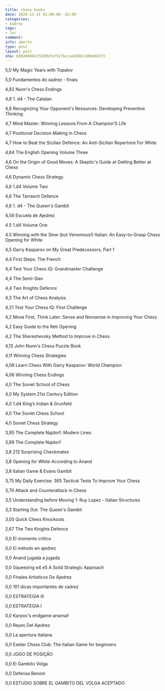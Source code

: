 ```yaml
---
title: chess books
date: 2020-12-31 01:00:00 -02:00
categories:
- Xadrez
tags:
- ler
comment: 
info: aberto.
type: post
layout: post
sha: b90204964732b9bfef517bcca4d38bc509dd8373
---
```


5,0 My Magic Years with Topalov

5,0 Fundamentos do xadrez - finais

4,82 Nunn's Chess Endings

4,8 1. d4 - The Catalan

4,8 Recognizing Your Opponent's Resources: Developing Preventive Thinking

4,7 Mind Master: Winning Lessons From A Champion’S Life

4,7 Positional Decision Making in Chess

4,7 How to Beat the Sicilian Defence: An Anti-Sicilian Repertoire For White

4,64 The English Opening Volume Three

4,6 On the Origin of Good Moves: A Skeptic's Guide at Getting Better at Chess

4,6 Dynamic Chess Strategy

4,6 1.d4 Volume Two

4,6 The Tarrasch Defence

4,6 1. d4 - The Queen's Gambit

4,56 Escuela de Ajedrez

4.5 1.d4 Volume One

4.5 Winning with the Slow (but Venomous!) Italian: An Easy-to-Grasp Chess Opening for White

4,5 Garry Kasparov on My Great Predecessors, Part 1

4,4 First Steps: The French

4,4 Test Your Chess IQ: Grandmaster Challenge

4,4 The Semi-Slav

4,4 Two Knights Defence

4,3 The Art of Chess Analysis

4,21 Test Your Chess IQ: First Challenge

4,2 Move First, Think Later: Sense and Nonsense in Improving Your Chess

4,2 Easy Guide to the Reti Opening

4,2 The Shereshevsky Method to Improve in Chess

4,13 John Nunn's Chess Puzzle Book

4,11 Winning Chess Strategies

4,08 Learn Chess With Garry Kasparov: World Champion

4,06 Winning Chess Endings

4,0 The Soviet School of Chess

4,0 My System 21st Century Edition

4,0 1.d4 King’s Indian & Grunfeld

4,0 The Soviet Chess School

4,0 Soviet Chess Strategy

3,95 The Complete Najdorf: Modern Lines

3,89 The Complete Najdorf

3,8 212 Surprising Checkmates

3,8 Opening for White According to Anand

3,8 Italian Game & Evans Gambit

3,75 My Daily Exercise: 365 Tactical Tests To Improve Your Chess

3,70 Attack and Counterattack in Chess

3,5 Understanding before Moving 1: Ruy Lopez - Italian Structures

3,3 Starting Out: The Queen's Gambit

3,00 Quick Chess Knockouts

2,67 The Two Knights Defence

0,0 El momento crítico

0,0 El método en ajedrez

0,0 Anand jugada a jugada

0,0 Squeezing e4 e5 A Solid Strategic Approach

0,0 Finales Artisticos De Ajedrez

0,0 101 dicas importantes de xadrez

0,0 ESTRATEGIA III

0,0 ESTRATEGIA I

0,0 Karpov's endgame arsenal!

0,0 Reyes Del Ajedrez

0,0 La apertura italiana

0,0 Exeter Chess Club: The Italian Game for beginners

0,0 JOGO DE POSIÇÃO

0,0 El Gambito Volga

0,0 Defensa Benoni

0,0 ESTUDIO SOBRE EL GAMBITO DEL VOLGA ACEPTADO
